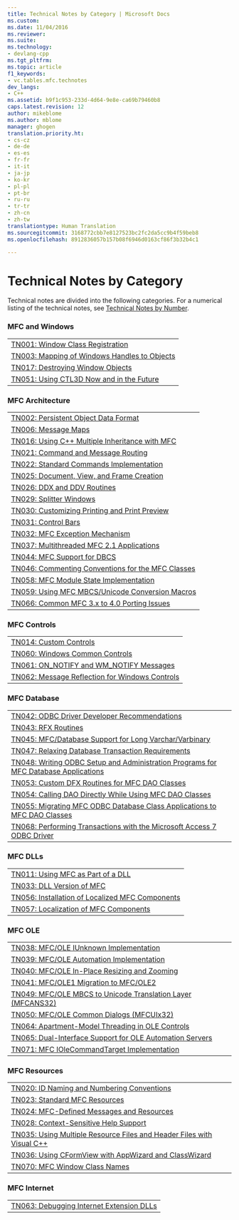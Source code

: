 ```yaml
---
title: Technical Notes by Category | Microsoft Docs
ms.custom: 
ms.date: 11/04/2016
ms.reviewer: 
ms.suite: 
ms.technology:
- devlang-cpp
ms.tgt_pltfrm: 
ms.topic: article
f1_keywords:
- vc.tables.mfc.technotes
dev_langs:
- C++
ms.assetid: b9f1c953-233d-4d64-9e8e-ca69b79460b8
caps.latest.revision: 12
author: mikeblome
ms.author: mblome
manager: ghogen
translation.priority.ht:
- cs-cz
- de-de
- es-es
- fr-fr
- it-it
- ja-jp
- ko-kr
- pl-pl
- pt-br
- ru-ru
- tr-tr
- zh-cn
- zh-tw
translationtype: Human Translation
ms.sourcegitcommit: 3168772cbb7e8127523bc2fc2da5cc9b4f59beb8
ms.openlocfilehash: 8912836057b157b08f6946d0163cf86f3b32b4c1

---
```

# Technical Notes by Category
Technical notes are divided into the following categories. For a numerical listing of the technical notes, see [Technical Notes by Number](../mfc/technical-notes-by-number.md).  
  
### MFC and Windows  
  
||  
|-|  
|[TN001: Window Class Registration](../mfc/tn001-window-class-registration.md)|  
|[TN003: Mapping of Windows Handles to Objects](../mfc/tn003-mapping-of-windows-handles-to-objects.md)|  
|[TN017: Destroying Window Objects](../mfc/tn017-destroying-window-objects.md)|  
|[TN051: Using CTL3D Now and in the Future](../mfc/tn051-using-ctl3d-now-and-in-the-future.md)|  
  
### MFC Architecture  
  
||  
|-|  
|[TN002: Persistent Object Data Format](../mfc/tn002-persistent-object-data-format.md)|  
|[TN006: Message Maps](../mfc/tn006-message-maps.md)|  
|[TN016: Using C++ Multiple Inheritance with MFC](../mfc/tn016-using-cpp-multiple-inheritance-with-mfc.md)|  
|[TN021: Command and Message Routing](../mfc/tn021-command-and-message-routing.md)|  
|[TN022: Standard Commands Implementation](../mfc/tn022-standard-commands-implementation.md)|  
|[TN025: Document, View, and Frame Creation](../mfc/tn025-document-view-and-frame-creation.md)|  
|[TN026: DDX and DDV Routines](../mfc/tn026-ddx-and-ddv-routines.md)|  
|[TN029: Splitter Windows](../mfc/tn029-splitter-windows.md)|  
|[TN030: Customizing Printing and Print Preview](../mfc/tn030-customizing-printing-and-print-preview.md)|  
|[TN031: Control Bars](../mfc/tn031-control-bars.md)|  
|[TN032: MFC Exception Mechanism](../mfc/tn032-mfc-exception-mechanism.md)|  
|[TN037: Multithreaded MFC 2.1 Applications](../mfc/tn037-multithreaded-mfc-2-1-applications.md)|  
|[TN044: MFC Support for DBCS](../mfc/tn044-mfc-support-for-dbcs.md)|  
|[TN046: Commenting Conventions for the MFC Classes](../mfc/tn046-commenting-conventions-for-the-mfc-classes.md)|  
|[TN058: MFC Module State Implementation](../mfc/tn058-mfc-module-state-implementation.md)|  
|[TN059: Using MFC MBCS/Unicode Conversion Macros](../mfc/tn059-using-mfc-mbcs-unicode-conversion-macros.md)|  
|[TN066: Common MFC 3.x to 4.0 Porting Issues](../mfc/tn066-common-mfc-3-x-to-4-0-porting-issues.md)|  
  
### MFC Controls  
  
||  
|-|  
|[TN014: Custom Controls](../mfc/tn014-custom-controls.md)|  
|[TN060: Windows Common Controls](../mfc/tn060-the-new-windows-common-controls.md)|  
|[TN061: ON_NOTIFY and WM_NOTIFY Messages](../mfc/tn061-on-notify-and-wm-notify-messages.md)|  
|[TN062: Message Reflection for Windows Controls](../mfc/tn062-message-reflection-for-windows-controls.md)|  
  
### MFC Database  
  
||  
|-|  
|[TN042: ODBC Driver Developer Recommendations](../mfc/tn042-odbc-driver-developer-recommendations.md)|  
|[TN043: RFX Routines](../mfc/tn043-rfx-routines.md)|  
|[TN045: MFC/Database Support for Long Varchar/Varbinary](../mfc/tn045-mfc-database-support-for-long-varchar-varbinary.md)|  
|[TN047: Relaxing Database Transaction Requirements](../mfc/tn047-relaxing-database-transaction-requirements.md)|  
|[TN048: Writing ODBC Setup and Administration Programs for MFC Database Applications](../mfc/tn048-writing-odbc-setup-and-administration-programs.md)|  
|[TN053: Custom DFX Routines for MFC DAO Classes](../mfc/tn053-custom-dfx-routines-for-dao-database-classes.md)|  
|[TN054: Calling DAO Directly While Using MFC DAO Classes](../mfc/tn054-calling-dao-directly-while-using-mfc-dao-classes.md)|  
|[TN055: Migrating MFC ODBC Database Class Applications to MFC DAO Classes](../mfc/tn055-migrating-mfc-odbc-database-class-applications-to-mfc-dao-classes.md)|  
|[TN068: Performing Transactions with the Microsoft Access 7 ODBC Driver](../mfc/tn068-performing-transactions-with-the-microsoft-access-7-odbc-driver.md)|  
  
### MFC DLLs  
  
||  
|-|  
|[TN011: Using MFC as Part of a DLL](../mfc/tn011-using-mfc-as-part-of-a-dll.md)|  
|[TN033: DLL Version of MFC](../mfc/tn033-dll-version-of-mfc.md)|  
|[TN056: Installation of Localized MFC Components](../mfc/tn056-installation-of-localized-mfc-components.md)|  
|[TN057: Localization of MFC Components](../mfc/tn057-localization-of-mfc-components.md)|  
  
### MFC OLE  
  
||  
|-|  
|[TN038: MFC/OLE IUnknown Implementation](../mfc/tn038-mfc-ole-iunknown-implementation.md)|  
|[TN039: MFC/OLE Automation Implementation](../mfc/tn039-mfc-ole-automation-implementation.md)|  
|[TN040: MFC/OLE In-Place Resizing and Zooming](../mfc/tn040-mfc-ole-in-place-resizing-and-zooming.md)|  
|[TN041: MFC/OLE1 Migration to MFC/OLE2](../mfc/tn041-mfc-ole1-migration-to-mfc-ole-2.md)|  
|[TN049: MFC/OLE MBCS to Unicode Translation Layer (MFCANS32)](../mfc/tn049-mfc-ole-mbcs-to-unicode-translation-layer-mfcans32.md)|  
|[TN050: MFC/OLE Common Dialogs (MFCUIx32)](../mfc/tn050-mfc-ole-common-dialogs-mfcuix32.md)|  
|[TN064: Apartment-Model Threading in OLE Controls](../mfc/tn064-apartment-model-threading-in-activex-controls.md)|  
|[TN065: Dual-Interface Support for OLE Automation Servers](../mfc/tn065-dual-interface-support-for-ole-automation-servers.md)|  
|[TN071: MFC IOleCommandTarget Implementation](../mfc/tn071-mfc-iolecommandtarget-implementation.md)|  
  
### MFC Resources  
  
||  
|-|  
|[TN020: ID Naming and Numbering Conventions](../mfc/tn020-id-naming-and-numbering-conventions.md)|  
|[TN023: Standard MFC Resources](../mfc/tn023-standard-mfc-resources.md)|  
|[TN024: MFC-Defined Messages and Resources](../mfc/tn024-mfc-defined-messages-and-resources.md)|  
|[TN028: Context-Sensitive Help Support](../mfc/tn028-context-sensitive-help-support.md)|  
|[TN035: Using Multiple Resource Files and Header Files with Visual C++](../mfc/tn035-using-multiple-resource-files-and-header-files-with-visual-cpp.md)|  
|[TN036: Using CFormView with AppWizard and ClassWizard](../mfc/tn036-using-cformview-with-appwizard-and-classwizard.md)|  
|[TN070: MFC Window Class Names](../mfc/tn070-mfc-window-class-names.md)|  
  
### MFC Internet  
  
||  
|-|  
|[TN063: Debugging Internet Extension DLLs](../mfc/tn063-debugging-internet-extension-dlls.md)|




<!--HONumber=Jan17_HO1-->


